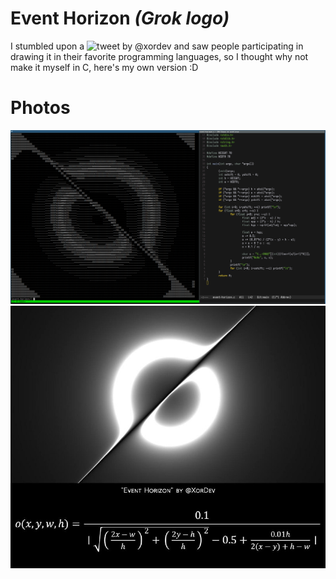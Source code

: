 # Event Horizon _(Grok logo)_
I stumbled upon a ![tweet by @xordev](https://x.com/xordev/status/1897042877626421642) and saw people participating in drawing it in their favorite programming languages, so I thought why not make it myself in C, here's my own version :D

# Photos
![](console.png)
![](author.jpg)

